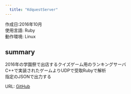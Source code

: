 ```yaml
---
  title: "KdquestServer"
---
```


作成日:2016年10月  
使用言語: Ruby  
動作環境: Linux 

## summary  
2016年の学園祭で出店するクイズゲーム用のランキングサーバ  
C++で実装されたゲームよりUDPで受取Rubyで解析  
指定のJSONで出力する  

URL: [GitHub](https://github.com/723gt/KdquestServer)